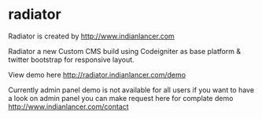 radiator
========

Radiator is created by http://www.indianlancer.com

Radiator a new Custom CMS build using Codeigniter as base platform &amp; twitter bootstrap for responsive layout.

View demo here http://radiator.indianlancer.com/demo

Currently admin panel demo is not available for all users if you want to have a look on admin panel you can make request
here for complate demo http://www.indianlancer.com/contact
